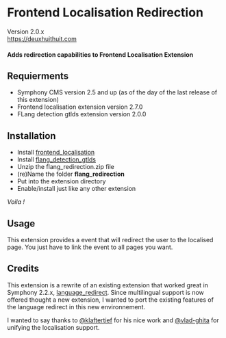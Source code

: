 # Frontend Localisation Redirection

Version 2.0.x    
<https://deuxhuithuit.com>

#### Adds redirection capabilities to Frontend Localisation Extension

## Requierments

- Symphony CMS version 2.5 and up (as of the day of the last release of this extension)
- Frontend localisation extension version 2.7.0
- FLang detection gtlds extension version 2.0.0

## Installation

- Install [frontend_localisation](https://github.com/DeuxHuitHuit/frontend_localisation/)
- Install [flang_detection_gtlds](https://github.com/DeuxHuitHuit/flang_detection_gtlds/)
- Unzip the flang_redirection.zip file
- (re)Name the folder **flang_redirection**
- Put into the extension directory
- Enable/install just like any other extension

*Voila !*

## Usage

This extension provides a event that will redirect the user to the localised page.
You just have to link the event to all pages you want. 

## Credits

This extension is a rewrite of an existing extension that worked great in Symphony 2.2.x, [language_redirect](https://github.com/klaftertief/language_redirect).
Since multilingual support is now offered thought a new extension, I wanted to port the existing features of the 
language redirect in this new environnement.

I wanted to say thanks to [@klaftertief](https://github.com/klaftertief) for his nice work and 
[@vlad-ghita](https://github.com/vlad-ghita) for unifying the localisation support.
